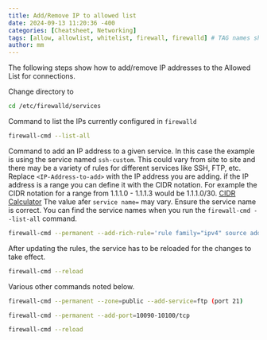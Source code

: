 ```yaml
---
title: Add/Remove IP to allowed list
date: 2024-09-13 11:20:36 -400
categories: [Cheatsheet, Networking]
tags: [allow, allowlist, whitelist, firewall, firewalld] # TAG names should always be lowercase
author: mm
---
```

The following steps show how to add/remove IP addresses to the Allowed List for connections.

Change directory to
```bash
cd /etc/firewalld/services
```

Command to list the IPs currently configured in `firewalld`
```bash
firewall-cmd --list-all
```

Command to add an IP address to a given service. In this case the example is using the service named `ssh-custom`. This could vary from site to site and there may be a variety of rules for different services like SSH, FTP, etc.  
Replace `<IP-Address-to-add>` with the IP address you are adding. if the IP address is a range you can define it with the CIDR notation. For example the CIDR notation for a range from 1.1.1.0 - 1.1.1.3 would be 1.1.1.0/30.
[CIDR Calculator](https://mxtoolbox.com/subnetcalculator.aspx)
The value afer `service name=` may vary. Ensure the service name is correct. You can find the service names when you run the `firewall-cmd --list-all` command.  
```bash
firewall-cmd --permanent --add-rich-rule='rule family="ipv4" source address="<IP-Address-to-add>" service name="ssh-custom" accept'
```

After updating the rules, the service has to be reloaded for the changes to take effect.
```bash
firewall-cmd --reload
```

Various other commands noted below.  
```bash
firewall-cmd --permanent --zone=public --add-service=ftp (port 21)
```
```bash
firewall-cmd --permanent --add-port=10090-10100/tcp
```
```bash
firewall-cmd --reload
```